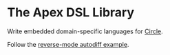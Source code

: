 # The Apex DSL Library

Write embedded domain-specific languages for [Circle](https://www.circle-lang.org).

Follow the [reverse-mode autodiff example](examples/autodiff.md).
